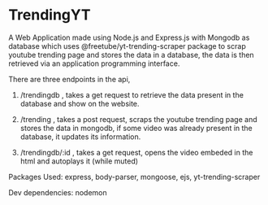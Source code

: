 # TrendingYT
A Web Application made using Node.js and Express.js with Mongodb as database which uses @freetube/yt-trending-scraper package to scrap youtube trending page and stores the data in a database, the data is then retrieved via an application programming interface.

There are three endpoints in the api, 
1. /trendingdb , takes a get request to retrieve the data present in the database and show on the website.

2. /trending , takes a post request, scraps the youtube trending page and stores the data in mongodb, if some video was already present in the database, it updates its information.

3. /trendingdb/:id , takes a get request, opens the video embeded in the html and autoplays it (while muted)

Packages Used:
express, body-parser, mongoose, ejs, yt-trending-scraper

Dev dependencies:
nodemon
